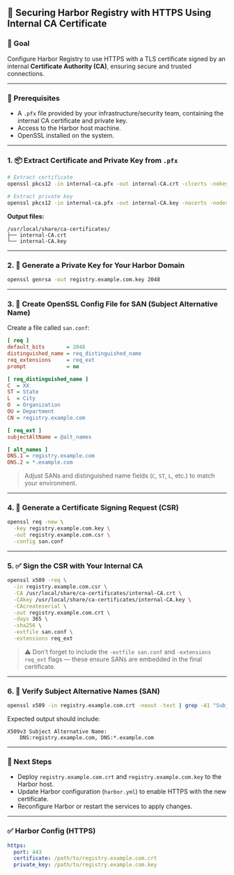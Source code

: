 ## 🔐 Securing Harbor Registry with HTTPS Using Internal CA Certificate

### 🎯 Goal

Configure Harbor Registry to use HTTPS with a TLS certificate signed by an internal **Certificate Authority (CA)**, ensuring secure and trusted connections.

---

### 🧾 Prerequisites

* A `.pfx` file provided by your infrastructure/security team, containing the internal CA certificate and private key.
* Access to the Harbor host machine.
* OpenSSL installed on the system.

---

### 1. 📦 Extract Certificate and Private Key from `.pfx`

```bash
# Extract certificate
openssl pkcs12 -in internal-ca.pfx -out internal-CA.crt -clcerts -nokeys

# Extract private key
openssl pkcs12 -in internal-ca.pfx -out internal-CA.key -nocerts -nodes
```

**Output files:**

```
/usr/local/share/ca-certificates/
├── internal-CA.crt
└── internal-CA.key
```

---

### 2. 🔐 Generate a Private Key for Your Harbor Domain

```bash
openssl genrsa -out registry.example.com.key 2048
```

---

### 3. 📝 Create OpenSSL Config File for SAN (Subject Alternative Name)

Create a file called `san.conf`:

```ini
[ req ]
default_bits       = 2048
distinguished_name = req_distinguished_name
req_extensions     = req_ext
prompt             = no

[ req_distinguished_name ]
C  = XX
ST = State
L  = City
O  = Organization
OU = Department
CN = registry.example.com

[ req_ext ]
subjectAltName = @alt_names

[ alt_names ]
DNS.1 = registry.example.com
DNS.2 = *.example.com
```

> Adjust SANs and distinguished name fields (`C`, `ST`, `L`, etc.) to match your environment.

---

### 4. 📨 Generate a Certificate Signing Request (CSR)

```bash
openssl req -new \
  -key registry.example.com.key \
  -out registry.example.com.csr \
  -config san.conf
```

---

### 5. ✅ Sign the CSR with Your Internal CA

```bash
openssl x509 -req \
  -in registry.example.com.csr \
  -CA /usr/local/share/ca-certificates/internal-CA.crt \
  -CAkey /usr/local/share/ca-certificates/internal-CA.key \
  -CAcreateserial \
  -out registry.example.com.crt \
  -days 365 \
  -sha256 \
  -extfile san.conf \
  -extensions req_ext
```

> ⚠️ Don't forget to include the `-extfile san.conf` and `-extensions req_ext` flags — these ensure SANs are embedded in the final certificate.

---

### 6. 🔎 Verify Subject Alternative Names (SAN)

```bash
openssl x509 -in registry.example.com.crt -noout -text | grep -A1 "Subject Alternative Name"
```

Expected output should include:

```
X509v3 Subject Alternative Name:
    DNS:registry.example.com, DNS:*.example.com
```

---

### 🚀 Next Steps

* Deploy `registry.example.com.crt` and `registry.example.com.key` to the Harbor host.
* Update Harbor configuration (`harbor.yml`) to enable HTTPS with the new certificate.
* Reconfigure Harbor or restart the services to apply changes.

---

### ✅  Harbor Config (HTTPS)

```yaml
https:
  port: 443
  certificate: /path/to/registry.example.com.crt
  private_key: /path/to/registry.example.com.key
```
